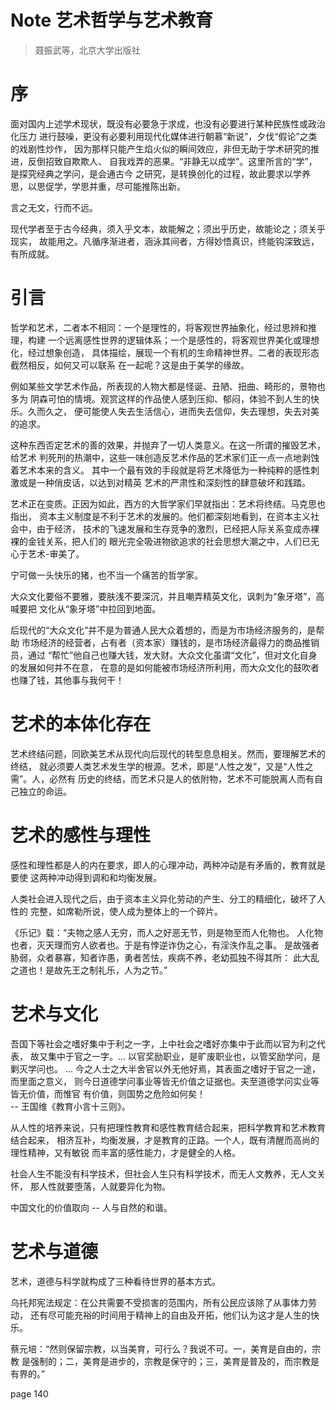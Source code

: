 Note 艺术哲学与艺术教育
===

> 聂振武等，北京大学出版社  

# 序

面对国内上述学术现状，既没有必要急于求成，也没有必要进行某种民族性或政治化压力
进行鼓噪，更没有必要利用现代化媒体进行朝慕“新说”，夕伐“假论”之类的戏剧性炒作，
因为那样只能产生焰火似的瞬间效应，非但无助于学术研究的推进，反倒招致自欺欺人、
自我戏弄的恶果。“非静无以成学”。这里所言的“学”，是探究经典之学问，是会通古今
之研究，是转换创化的过程，故此要求以学养思，以思促学，学思并重，尽可能推陈出新。

言之无文，行而不远。

现代学者至于古今经典，须入乎文本，故能解之；须出乎历史，故能论之；须关乎现实，
故能用之。凡循序渐进者，涵泳其间者，方得妙悟真识，终能钩深致远，有所成就。

# 引言

哲学和艺术，二者本不相同：一个是理性的，将客观世界抽象化，经过思辨和推理，构建
一个远离感性世界的逻辑体系；一个是感性的，将客观世界美化或理想化，经过想象创造，
具体描绘，展现一个有机的生命精神世界。二者的表现形态截然相反，如何又可以联系
在一起呢？这是由于美学的缘故。

例如某些文学艺术作品，所表现的人物大都是怪诞、丑陋、扭曲、畸形的，景物也多为
阴森可怕的情境。观赏这样的作品使人感到压抑、郁闷，体验不到人生的快乐。久而久之，
便可能使人失去生活信心，进而失去信仰，失去理想，失去对美的追求。

这种东西否定艺术的善的效果，并抛弃了一切人类意义。在这一所谓的摧毁艺术，给艺术
判死刑的热潮中，这些一味创造反艺术作品的艺术家们正一点一点地剥蚀着艺术本来的含义。
其中一个最有效的手段就是将艺术降低为一种纯粹的感性刺激或是一种俏皮话，以达到对精英
艺术的严肃性和深刻性的肆意破坏和践踏。

艺术正在变质。正因为如此，西方的大哲学家们早就指出：艺术将终结。马克思也指出，
资本主义制度是不利于艺术的发展的。他们都深刻地看到，在资本主义社会中，由于经济，
技术的飞速发展和生存竞争的激烈，已经把人际关系变成赤裸裸的金钱关系，把人们的
眼光完全吸进物欲追求的社会思想大潮之中，人们已无心于艺术-审美了。

宁可做一头快乐的猪，也不当一个痛苦的哲学家。

大众文化要俗不要雅，要肤浅不要深沉，并且嘲弄精英文化，讽刺为“象牙塔”，高喊要把
文化从“象牙塔”中拉回到地面。

后现代的“大众文化”并不是为普通人民大众着想的，而是为市场经济服务的，是帮助
市场经济的经营者，占有者（资本家）赚钱的，是市场经济最得力的商品推销员，通过
“帮忙”他自己也赚大钱，发大财。大众文化虽谓“文化”，但对文化自身的发展如何并不在意，
在意的是如何能被市场经济所利用，而大众文化的鼓吹者也赚了钱，其他事与我何干！

# 艺术的本体化存在

艺术终结问题，同欧美艺术从现代向后现代的转型息息相关。然而，要理解艺术的终结，
就必须要人类艺术发生学的根源。艺术，即是“人性之发”，又是“人性之需”。人，必然有
历史的终结，而艺术只是人的依附物，艺术不可能脱离人而有自己独立的命运。

# 艺术的感性与理性

感性和理性都是人的内在要求，即人的心理冲动，两种冲动是有矛盾的，教育就是要使
这两种冲动得到调和和均衡发展。

人类社会进入现代之后，由于资本主义异化劳动的产生、分工的精细化，破坏了人性的
完整，如席勒所说，使人成为整体上的一个碎片。

《乐记》载：“夫物之感人无穷，而人之好恶无节，则是物至而人化物也。
人化物也者，灭天理而穷人欲者也。于是有悖逆诈伪之心，有淫泆作乱之事。
是故强者胁弱，众者暴寡，知者诈愚，勇者苦怯，疾病不养，老幼孤独不得其所：
此大乱之道也！是故先王之制礼乐，人为之节。”

# 艺术与文化

吾国下等社会之嗜好集中于利之一字，上中社会之嗜好亦集中于此而以官为利之代表，
故又集中于官之一字。... 以官奖励职业，是旷废职业也，以管奖励学问，是剿灭学问也。
... 今之人士之大半舍官以外无他好焉，其表面之嗜好于官之一途，而里面之意义，
则今日道德学问事业等皆无价值之证据也。夫至道德学问实业等皆无价值，而惟官
有价值，则国势之危险如何矣！  
  -- 王国维《教育小言十三则》。

从人性的培养来说，只有把理性教育和感性教育结合起来，把科学教育和艺术教育结合起来，
相济互补，均衡发展，才是教育的正路。一个人，既有清醒而高尚的理性精神，又有敏锐
而丰富的感性能力，才是健全的人格。

社会人生不能没有科学技术，但社会人生只有科学技术，而无人文教养，无人文关怀，
那人性就要堕落，人就要异化为物。

中国文化的价值取向 -- 人与自然的和谐。

# 艺术与道德

艺术，道德与科学就构成了三种看待世界的基本方式。

乌托邦宪法规定：在公共需要不受损害的范围内，所有公民应该除了从事体力劳动，
还有尽可能充裕的时间用于精神上的自由及开拓，他们认为这才是人生的快乐。

蔡元培：“然则保留宗教，以当美育，可行么？我说不可。一，美育是自由的，宗教
是强制的；二，美育是进步的，宗教是保守的；三，美育是普及的，而宗教是有界的。”

page 140
